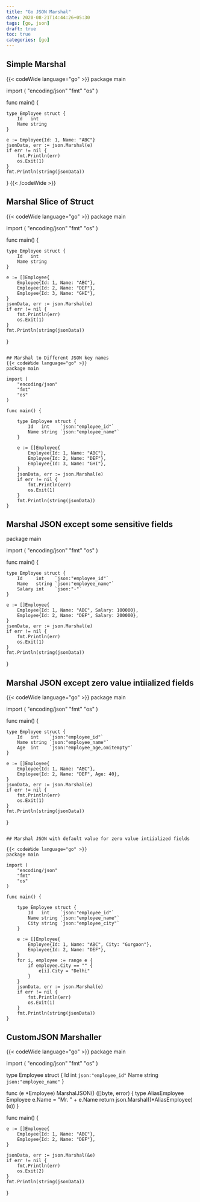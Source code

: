 ```yaml
---
title: "Go JSON Marshal"
date: 2020-08-21T14:44:26+05:30
tags: [go, json]
draft: true
toc: true
categories: [go]
---
```

## Simple Marshal
{{< codeWide language="go" >}}
package main

import (
	"encoding/json"
	"fmt"
	"os"
)

func main() {

	type Employee struct {
		Id   int
		Name string
	}

	e := Employee{Id: 1, Name: "ABC"}
	jsonData, err := json.Marshal(e)
	if err != nil {
		fmt.Println(err)
		os.Exit(1)
	}
	fmt.Println(string(jsonData))
}
{{< /codeWide >}}

## Marshal Slice of Struct
{{< codeWide language="go" >}}
package main

import (
	"encoding/json"
	"fmt"
	"os"
)

func main() {

	type Employee struct {
		Id   int
		Name string
	}

	e := []Employee{
		Employee{Id: 1, Name: "ABC"},
		Employee{Id: 2, Name: "DEF"},
		Employee{Id: 3, Name: "GHI"},
	}
	jsonData, err := json.Marshal(e)
	if err != nil {
		fmt.Println(err)
		os.Exit(1)
	}
	fmt.Println(string(jsonData))
}

```

## Marshal to Different JSON key names
{{< codeWide language="go" >}}
package main

import (
	"encoding/json"
	"fmt"
	"os"
)

func main() {

	type Employee struct {
		Id   int    `json:"employee_id"`
		Name string `json:"employee_name"`
	}

	e := []Employee{
		Employee{Id: 1, Name: "ABC"},
		Employee{Id: 2, Name: "DEF"},
		Employee{Id: 3, Name: "GHI"},
	}
	jsonData, err := json.Marshal(e)
	if err != nil {
		fmt.Println(err)
		os.Exit(1)
	}
	fmt.Println(string(jsonData))
}

```

## Marshal JSON except some sensitive fields
package main

import (
	"encoding/json"
	"fmt"
	"os"
)

func main() {

	type Employee struct {
		Id     int    `json:"employee_id"`
		Name   string `json:"employee_name"`
		Salary int    `json:"-"`
	}

	e := []Employee{
		Employee{Id: 1, Name: "ABC", Salary: 100000},
		Employee{Id: 2, Name: "DEF", Salary: 200000},
	}
	jsonData, err := json.Marshal(e)
	if err != nil {
		fmt.Println(err)
		os.Exit(1)
	}
	fmt.Println(string(jsonData))
}

## Marshal JSON except zero value intiialized fields
{{< codeWide language="go" >}}
package main

import (
	"encoding/json"
	"fmt"
	"os"
)

func main() {

	type Employee struct {
		Id   int    `json:"employee_id"`
		Name string `json:"employee_name"`
		Age  int    `json:"employee_age,omitempty"`
	}

	e := []Employee{
		Employee{Id: 1, Name: "ABC"},
		Employee{Id: 2, Name: "DEF", Age: 40},
	}
	jsonData, err := json.Marshal(e)
	if err != nil {
		fmt.Println(err)
		os.Exit(1)
	}
	fmt.Println(string(jsonData))
}

```

## Marshal JSON with default value for zero value intiialized fields

{{< codeWide language="go" >}}
package main

import (
	"encoding/json"
	"fmt"
	"os"
)

func main() {

	type Employee struct {
		Id   int    `json:"employee_id"`
		Name string `json:"employee_name"`
		City string `json:"employee_city"`
	}

	e := []Employee{
		Employee{Id: 1, Name: "ABC", City: "Gurgaon"},
		Employee{Id: 2, Name: "DEF"},
	}
	for i, employee := range e {
		if employee.City == "" {
			e[i].City = "Delhi"
		}
	}
	jsonData, err := json.Marshal(e)
	if err != nil {
		fmt.Println(err)
		os.Exit(1)
	}
	fmt.Println(string(jsonData))
}

```

## CustomJSON Marshaller
{{< codeWide language="go" >}}
package main

import (
	"encoding/json"
	"fmt"
	"os"
)

type Employee struct {
	Id   int    `json:"employee_id"`
	Name string `json:"employee_name"`
}

func (e *Employee) MarshalJSON() ([]byte, error) {
	type AliasEmployee Employee
	e.Name = "Mr. " + e.Name
	return json.Marshal((*AliasEmployee)(e))
}

func main() {

	e := []Employee{
		Employee{Id: 1, Name: "ABC"},
		Employee{Id: 2, Name: "DEF"},
	}

	jsonData, err := json.Marshal(&e)
	if err != nil {
		fmt.Println(err)
		os.Exit(2)
	}
	fmt.Println(string(jsonData))
}

```